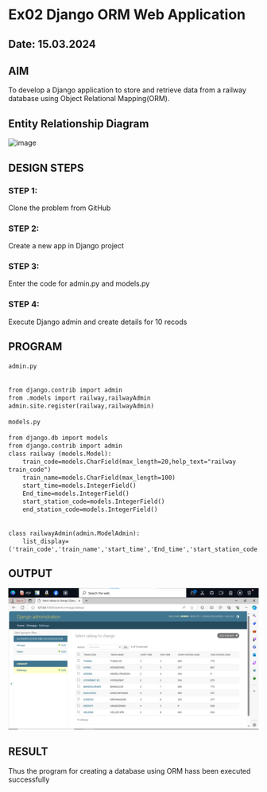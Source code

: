 # Ex02 Django ORM Web Application
## Date: 15.03.2024 

## AIM
To develop a Django application to store and retrieve data from a railway database using Object Relational Mapping(ORM).

## Entity Relationship Diagram

![image](https://github.com/KISHORE7812883161/ORM/assets/142528124/2c493418-6d7c-4fba-8a2e-b371e813e588)

## DESIGN STEPS

### STEP 1:
Clone the problem from GitHub

### STEP 2:
Create a new app in Django project

### STEP 3:
Enter the code for admin.py and models.py

### STEP 4:
Execute Django admin and create details for 10 recods

## PROGRAM
```
admin.py


from django.contrib import admin
from .models import railway,railwayAdmin
admin.site.register(railway,railwayAdmin)

models.py

from django.db import models
from django.contrib import admin
class railway (models.Model):
    train_code=models.CharField(max_length=20,help_text="railway train_code")
    train_name=models.CharField(max_length=100)
    start_time=models.IntegerField()
    End_time=models.IntegerField()
    start_station_code=models.IntegerField()
    end_station_code=models.IntegerField()
    
 
class railwayAdmin(admin.ModelAdmin):
    list_display=('train_code','train_name','start_time','End_time','start_station_code','end_station_code',)

```

## OUTPUT

![alt text](<Screenshot 2024-03-15 140205.png>)


## RESULT
Thus the program for creating a database using ORM hass been executed successfully
